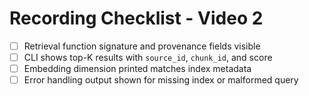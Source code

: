 # Recording Checklist - Video 2

- [ ] Retrieval function signature and provenance fields visible
- [ ] CLI shows top-K results with `source_id`, `chunk_id`, and score
- [ ] Embedding dimension printed matches index metadata
- [ ] Error handling output shown for missing index or malformed query
